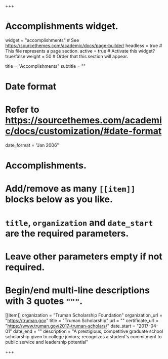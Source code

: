 +++
# Accomplishments widget.
widget = "accomplishments"  # See https://sourcethemes.com/academic/docs/page-builder/
headless = true  # This file represents a page section.
active = true  # Activate this widget? true/false
weight = 50  # Order that this section will appear.

title = "Accomplish&shy;ments"
subtitle = ""

# Date format
#   Refer to https://sourcethemes.com/academic/docs/customization/#date-format
date_format = "Jan 2006"

# Accomplishments.
#   Add/remove as many `[[item]]` blocks below as you like.
#   `title`, `organization` and `date_start` are the required parameters.
#   Leave other parameters empty if not required.
#   Begin/end multi-line descriptions with 3 quotes `"""`.

[[item]]
  organization = "Truman Scholarship Foundation"
  organization_url = "https://truman.gov"
  title = "Truman Scholarship"
  url = ""
  certificate_url = "https://www.truman.gov/2017-truman-scholars/"
  date_start = "2017-04-01"
  date_end = ""
  description = "A prestigious, competitive graduate school scholarship given to college juniors; recognizes a student's commitment to public service and leadership potential"

+++
